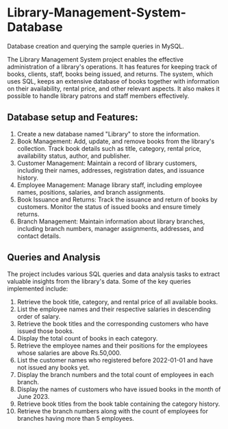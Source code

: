 # Library-Management-System-Database
  Database creation and querying the sample queries in MySQL.
  
  The Library Management System project enables the effective administration of a library's operations. It has features for keeping track of books, clients, 
  staff, books being issued, and returns. The system, which uses SQL, keeps an extensive database of books together with information on their availability, 
  rental price, and other relevant aspects. It also makes it possible to handle library patrons and staff members effectively.

## Database setup and Features:
   1. Create a new database named "Library" to store the information.
   2. Book Management: Add, update, and remove books from the library's collection. Track book details such as title, category, rental price, availability
      status, author, and publisher. 
   3. Customer Management: Maintain a record of library customers, including their names, addresses, registration dates, and issuance history. 
   4. Employee Management: Manage library staff, including employee names, positions, salaries, and branch assignments. 
   5. Book Issuance and Returns: Track the issuance and return of books by customers. Monitor the status of issued books and ensure timely returns. 
   6. Branch Management: Maintain information about library branches, including branch numbers, manager assignments, addresses, and contact details.


## Queries and Analysis 
The project includes various SQL queries and data analysis tasks to extract valuable insights from the library's data. Some of the key queries implemented include:
  1. Retrieve the book title, category, and rental price of all available books.
  2. List the employee names and their respective salaries in descending order of salary.
  3. Retrieve the book titles and the corresponding customers who have issued those books.
  4. Display the total count of books in each category.
  5. Retrieve the employee names and their positions for the employees whose salaries are above Rs.50,000.
  6. List the customer names who registered before 2022-01-01 and have not issued any books yet.
  7. Display the branch numbers and the total count of employees in each branch.
  8. Display the names of customers who have issued books in the month of June 2023.
  9. Retrieve book titles from the book table containing the category history.
  10. Retrieve the branch numbers along with the count of employees for branches having more than 5 employees.
